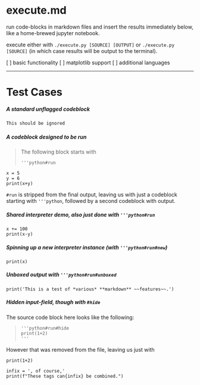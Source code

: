 # execute.md
run code-blocks in markdown files and insert the results immediately below, like a home-brewed jupyter notebook.

execute either with `./execute.py [SOURCE] [OUTPUT]` or `./execute.py [SOURCE]` (in which case results will be output to the terminal).

[ ] basic functionality
[ ] matplotlib support
[ ] additional languages 


---

# Test Cases

##### A standard unflagged codeblock
```python
This should be ignored
```

##### A codeblock designed to be run
> The following block starts with
> ```
> '''python#run
> ```
```python#run
x = 5
y = 6
print(x+y)
```
`#run` is stripped from the final output, leaving us with just a codeblock starting with `'''python`, followed by a second codeblock with output.

##### Shared interpreter demo, also just done with `'''python#run`
```python#run
x += 100
print(x-y)
```

##### Spinning up a new interpreter instance (with `'''python#run#new`)
```python#run#new
print(x)
```

##### Unboxed output with `'''python#run#unboxed`
```python#run#unboxed
print('This is a test of *various* **markdown** ~~features~~.')
```

##### Hidden input-field, though with `#hide`
The source code block here looks like the following:
> ```
> '''python#run#hide
> print(1+2)
> '''
> ```
However that was removed from the file, leaving us just with
```python#run#hide
print(1+2)
```

```python#run#hide#unboxed
infix = ', of course,'
print(f"These tags can{infix} be combined.")
```
